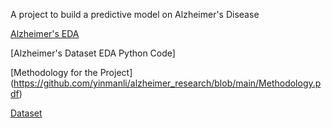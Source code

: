 A project to build a predictive model on Alzheimer's Disease

[Alzheimer's EDA](https://github.com/yinmanli/alzheimer_research/blob/main/Alzheimer_EDA.html)

[Alzheimer's Dataset EDA Python Code]

[Methodology for the Project] (https://github.com/yinmanli/alzheimer_research/blob/main/Methodology.pdf) 

[Dataset](https://github.com/yinmanli/alzheimer_research/blob/main/dataset.csv)

